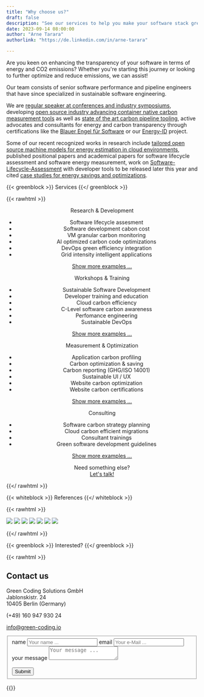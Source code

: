 ```yaml
---
title: "Why choose us?"
draft: false
description: "See our services to help you make your software stack greener"
date: 2023-09-14 08:00:00
author: "Arne Tarara"
authorlink: "https://de.linkedin.com/in/arne-tarara"

---
```


Are you keen on enhancing the transparency of your software in terms of energy and CO2 emissions? Whether you're starting this journey or looking to further optimize and reduce emissions, we can assist!

Our team consists of senior software performance and pipeline engineers that have since specialized in sustainable
software engineering.

We are [regular speaker at conferences and industry symposiums](/#nav-meetups), developing
[open source industry advancing container native carbon measurement tools](/projects/green-metrics-tool) as well as
[state of the art carbon pipeline tooling](/projects/eco-ci), active advocates and consultants for energy and carbon transparency
through certifications like the [Blauer Engel für Software](https://www.blauer-engel.de/de/produktwelt/ressourcen-und-energieeffiziente-softwareprodukte) or our [Energy-ID](/projects/energy-id) project.

Some of our recent recognized works in research include
[tailored open source machine models for energy estimation in cloud environments](/projects/cloud-energy), published positional
papers and academical papers for software lifecycle assessment and software energy measurement, work on
[Software-Lifecycle-Assessment](https://publication2023.bits-und-baeume.org/#book/38) with developer tools to be released later this year and cited
[case studies for energy savings and optimizations](/case-studies).


{{< greenblock >}}
Services
{{</ greenblock >}}

{{< rawhtml >}}
<div class="data-content-two" style="text-align: center; margin: 0;">
    <div class="profile">
        <div class="profile-item profile-box">
            <div class="profile-title"><span>Research &amp; Development</span></div>
            <div class="profile-info expandable closed">
                <ul>
                    <li>Software lifecycle assesment</li>
                    <li>Software development cabon cost</li>
                    <li>VM granular carbon monitoring</li>
                    <li>AI optimized carbon code optimizations</li>
                    <li>DevOps green efficiency integration</li>
                    <li>Grid intensity intelligent applications</li>
                </ul>
            </div>
            <p><a class="show-more" href="" style="text-decoration: underline;" onclick="$('.profile-info.expandable.closed').removeClass('closed').addClass('open'); $('.show-more').remove(); return false;">Show more examples ...</a></p>
        </div>
        <div class="profile-item profile-box">
            <div class="profile-title"><span>Workshops & Training</span></div>
            <div class="profile-info expandable closed">
                <ul>
                    <li>Sustainable Software Development</li>
                    <li>Developer training and education</li>
                    <li>Cloud carbon efficiency</li>
                    <li>C-Level software carbon awareness</li>
                    <li>Perfomance engineering</li>
                    <li>Sustainable DevOps</li>
                </ul>
            </div>
            <p><a class="show-more" href="" style="text-decoration: underline;" onclick="$('.profile-info.expandable.closed').removeClass('closed').addClass('open'); $('.show-more').remove(); return false;">Show more examples ...</a></p>
        </div>
        <div class="profile-item profile-box">
            <div class="profile-title"><span>Measurement &amp; Optimization</span></div>
            <div class="profile-info expandable closed">
                <ul>
                    <li>Application carbon profiling</li>
                    <li>Carbon optimization & saving</li>
                    <li>Carbon reporting (GHG/ISO 14001)</li>
                    <li>Sustainable UI / UX</li>
                    <li>Website carbon optimization</li>
                    <li>Website carbon certifications</li>
                </ul>
            </div>
            <p><a class="show-more" href="" style="text-decoration: underline;" onclick="$('.profile-info.expandable.closed').removeClass('closed').addClass('open'); $('.show-more').remove(); return false;">Show more examples ...</a></p>
        </div>
        <div class="profile-item profile-box">
            <div class="profile-title"><span>Consulting</span></div>
            <div class="profile-info expandable closed">
                <ul>
                    <li>Software carbon strategy planning</li>
                    <li>Cloud carbon efficient migrations</li>
                    <li>Consultant trainings</li>
                    <li>Green software development guidelines</li>
                </ul>
            </div>
            <p><a class="show-more" href="" style="text-decoration: underline;" onclick="$('.profile-info.expandable.closed').removeClass('closed').addClass('open'); $('.show-more').remove(); return false;">Show more examples ...</a></p>
        </div>
        <div class="profile-item profile-box">
            <div class="profile-title" style="text-align:center; margin: 0"><span>Need something else? <br></span></div>
            <a href="#services-contact-us" style="text-decoration: underline;">Let's talk!</a>
        </div>
    </div>
</div>

{{</ rawhtml >}}

{{< whiteblock >}}
References
{{</ whiteblock >}}

{{< rawhtml >}}
<div class="data-content-three">
    <img src="/img/references/axel-springer-logo.webp">
    <img src="/img/references/wbs-coding-school-logo.webp">
    <a href="https://sdialliance.org"><img src="/img/references/sdia-logo.webp"></a>
    <img src="/img/references/bits-und-baeume-logo.webp">
    <img src="/img/references/ironhack.webp">
    <a href="https://fosdem.org/2023/schedule/track/energy/"><img src="/img/references/fosdem-2023.webp"></a>
    <a href="https://www.arbeitsagentur.de/vor-ort/it-systemhaus/vorstellung"><img src="/img/references/ba-it-systemhaus.webp"></a>
</div>

{{</ rawhtml >}}


{{< greenblock >}}
Interested?
{{</ greenblock >}}

{{< rawhtml >}}

<div id="services-contact-us">
    <div id="contactinfo">
        <h2 class="titlecontact">Contact us</h2>
        <p>Green Coding Solutions GmbH<br>
            Jablonskistr. 24<br>
        10405 Berlin (Germany)</p>
        <p>(+49) 160 947 930 24</p>
        <p><a href="mailto:info@green-coding.io">info@green-coding.io</a></p>
        <div class="media">
            <a href="https://www.linkedin.com/company/green-coding-berlin">
                <div class="t-linkedin"></div>
            </a>
            <a href="mailto:info@green-coding.io"><div class="t-mail"></div></a>
        </div>
    </div>
    <form id="formulario" action="https://submit-form.com/M3XrdBO9" method="post" data-static-form-name="contact">
        <fieldset>
            <div class="first">
                <label class="data-form" for="nameform">name</label>
                <input type="text" name="name" id="nameform" value="" placeholder="Your name ...">
                <label class="data-form" for="emailform">email</label>
                <input type="text" name="email" id="emailform" value="" placeholder="Your e-Mail ...">
            </div>
            <div>
                <label class="data-form" for="messageform">your message</label>
                <textarea name="message" id="messageform" placeholder="Your message ..."></textarea>
            </div>
            <div>
                <label class="data-form" for="messagesubmit">&nbsp;</label>
                <div id="messagesubmit-container" class="btn-one">
                    <input id="messagesubmit" type="submit" name="submit" value="Submit">
                </div>
            </div>
        </fieldset>
    </form>
</div>
{{</ rawhtml >}}


